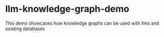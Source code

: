 # llm-knowledge-graph-demo
This demo showcases how knowledge graphs can be used with llms and existing databases
